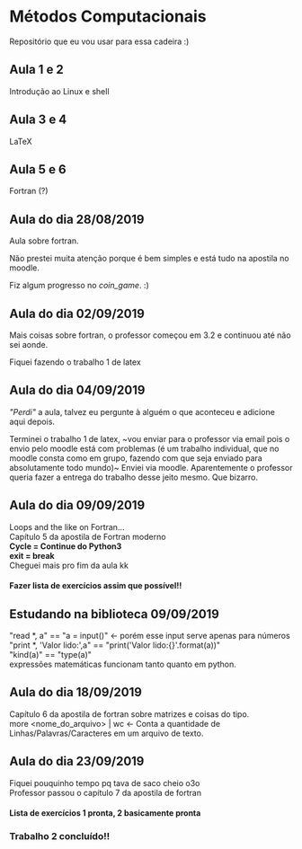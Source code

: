 # Métodos Computacionais
Repositório que eu vou usar para essa cadeira :)

## Aula 1 e 2
Introdução ao Linux e shell

## Aula 3 e 4
LaTeX

## Aula 5 e 6
Fortran (?)

## Aula do dia 28/08/2019
Aula sobre fortran.

Não prestei muita atenção porque é bem simples e está tudo na apostila no moodle.

Fiz algum progresso no _coin\_game_. :)

## Aula do dia 02/09/2019
Mais coisas sobre fortran, o professor começou em 3.2 e continuou até não sei aonde.

Fiquei fazendo o trabalho 1 de latex

## Aula do dia 04/09/2019
_"Perdi"_ a aula, talvez eu pergunte à alguém o que aconteceu e adicione aqui depois.

Terminei o trabalho 1 de latex, ~vou enviar para o professor via email pois o envio pelo moodle está com problemas (é um trabalho individual, que no moodle consta como em grupo, fazendo com que seja enviado para absolutamente todo mundo)~
Enviei via moodle. Aparentemente o professor queria fazer a entrega do trabalho desse jeito mesmo. Que bizarro.

## Aula do dia 09/09/2019
Loops and the like on Fortran...   
Capítulo 5 da apostila de Fortran moderno   
	**Cycle = Continue do Python3**   
	**exit = break**   
Cheguei mais pro fim da aula kk   
#### Fazer lista de exercícios assim que possível!!

## Estudando na biblioteca 09/09/2019
"read *, a" == "a = input()" <- porém esse input serve apenas para números   
"print *, 'Valor lido:',a" == "print('Valor lido:{}'.format(a))"   
"kind(a)" == "type(a)"   
expressões matemáticas funcionam tanto quanto em python.

## Aula do dia 18/09/2019
Capítulo 6 da apostila de fortran sobre matrizes e coisas do tipo.   
more <nome_do_arquivo> | wc <- Conta a quantidade de Linhas/Palavras/Caracteres em um arquivo de texto.

## Aula do dia 23/09/2019
Fiquei pouquinho tempo pq tava de saco cheio o3o  
Professor passou o capítulo 7 da apostila de fortran  
#### Lista de exercícios 1 pronta, 2 basicamente pronta
### Trabalho 2 concluído!!